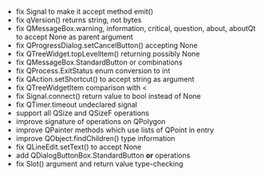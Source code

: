 
* fix Signal to make it accept method emit()
* fix qVersion() returns string, not bytes
* fix QMessageBox.warning, information, critical, question, about, aboutQt to accept None as parent argument
* fix QProgressDialog.setCancelButton() accepting None
* fix QTreeWidget.topLevelItem() returning possibly None
* fix QMessageBox.StandardButton or combinations
* fix QProcess.ExitStatus enum conversion to int
* fix QAction.setShortcut() to accept string as argument
* fix QTreeWidgetItem comparison with < 
* fix Signal.connect() return value to bool instead of None
* fix QTimer.timeout undeclared signal
* support all QSize and QSizeF operations
* improve signature of operations on QPolygon
* improve QPainter methods which use lists of QPoint in entry
* improve QObject.findChildren() type information
* fix QLineEdit.setText() to accept None
* add QDialogButtonBox.StandardButton __or__ operations
* fix Slot() argument and return value type-checking
